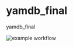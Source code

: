# yamdb_final
yamdb_final

![example workflow](https://github.com/Sizeoff/yamdb_final/actions/workflows/yamdb_workflow.yml/badge.svg)
